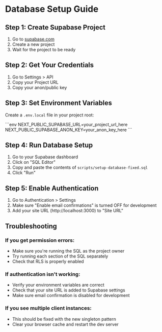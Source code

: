 # Database Setup Guide

## Step 1: Create Supabase Project
1. Go to [supabase.com](https://supabase.com)
2. Create a new project
3. Wait for the project to be ready

## Step 2: Get Your Credentials
1. Go to Settings > API
2. Copy your Project URL
3. Copy your anon/public key

## Step 3: Set Environment Variables
Create a `.env.local` file in your project root:

\`\`\`env
NEXT_PUBLIC_SUPABASE_URL=your_project_url_here
NEXT_PUBLIC_SUPABASE_ANON_KEY=your_anon_key_here
\`\`\`

## Step 4: Run Database Setup
1. Go to your Supabase dashboard
2. Click on "SQL Editor"
3. Copy and paste the contents of `scripts/setup-database-fixed.sql`
4. Click "Run"

## Step 5: Enable Authentication
1. Go to Authentication > Settings
2. Make sure "Enable email confirmations" is turned OFF for development
3. Add your site URL (http://localhost:3000) to "Site URL"

## Troubleshooting

### If you get permission errors:
- Make sure you're running the SQL as the project owner
- Try running each section of the SQL separately
- Check that RLS is properly enabled

### If authentication isn't working:
- Verify your environment variables are correct
- Check that your site URL is added to Supabase settings
- Make sure email confirmation is disabled for development

### If you see multiple client instances:
- This should be fixed with the new singleton pattern
- Clear your browser cache and restart the dev server
